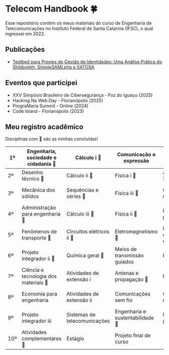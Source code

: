# Telecom Handbook 🍀

Esse repositório contém os meus materiais do curso de Engenharia de Telecomunicações no Instituto Federal de Santa Catarina (IFSC), o qual ingressei em 2022.

## Publicações 

- [Testbed para Proxies de Gestão de Identidades: Uma Análise Prática do Shibboleth, SimpleSAMLphp e SATOSA](https://doi.org/10.5753/sbseg_estendido.2025.11983)


## Eventos que participei  

- XXV Simpósio Brasileiro de Cibersegurança - Foz do Iguaçu (2025)
- Hacking Na Web Day - Florianópolis (2025)
- PrograMaria Summit - Online (2024)
- Code Island - Florianópolis (2023)
  
## Meu registro acadêmico  

Disciplinas com 🌸 são as minhas concluídas!

| 1º | Engenharia, sociedade e cidadania 🌸 | Cálculo i 🌸 | Comunicação e expressão | Geometria analítica 🌸 | Programação i 🌸 | Projeto integrador i 🌸 |  |
|---|---|---|---|---|---|---|---|
| 2º | Desenho técnico 🌸 | Cálculo ii 🌸 | Física i 🌸 | Álgebra linear 🌸 | Eletrônica digital i 🌸 | Programação ii 🌸 |  |
| 3º | Mecânica dos sólidos | Sequências e séries 🌸 | Física iii 🌸 | Cálculo numérico 🌸 | Eletrônica digital ii 🌸 | Programação orientada a objetos 🌸 | Circuitos elétricos i 🌸 |
| 4º | Administração para engenharia 🌸 | Cálculo iii 🌸 | Física ii 🌸 | Estatística e probabilidade 🌸 | Arquitetura e organização de computadores 🌸 | Sinais e sistemas 🌸 |  |
| 5º | Fenômenos de transporte 🌸 | Circuitos elétricos ii 🌸 | Eletromagnetismo 🌸 | Laboratório de circuitos elétricos 🌸 | Processamento de sinais digitais 🌸 | Redes de computadores i 🌸 | Sistemas operacionais 🌸 |
| 6º | Projeto integrador ii 🌸 | Química geral 🌸 | Meios de transmissão guiados | Eletrônica i 🌸 | Processos estocásticos 🌸 | Sistemas distribuídos |  |
| 7º | Ciência e tecnologia dos materiais 🌸 | Atividades de extensão i | Antenas e propagação 🌸 | Eletrônica ii | Microcontroladores | Sistemas de comunicação | Redes de computadores ii |
| 8º | Economia para engenharia | Atividades de extensão ii | Comunicações sem fio | Circuitos de radiofrequência | Sistemas embarcados | Unidade curricular optativa i 🌸 |  |
| 9º | Projeto integrador iii | Sistemas de telecomunicações | Engenharia e sustentabilidade 🌸 | Metodologia de pesquisa | Unidade curricular optativa ii 🌸 | Unidade curricular optativa iii |  |
| 10º | Atividades complementares 🌸 | Estágio | Projeto final de curso |  |  |  |  |

